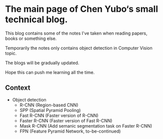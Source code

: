 # The main page of Chen Yubo‘s small technical blog.

This blog contains some of the notes I've taken when reading papers, books or something else.

Temporarily the notes only contains object detection in Computer Vision topic.

The blogs will be gradually updated.

Hope this can push me learning all the time.

## Context

- Object detection
   - R-CNN (Region-based CNN)
   - SPP (Spatial Pyramid Pooling)
   - Fast R-CNN (Faster version of R-CNN)
   - Faster R-CNN (Faster version of Fast R-CNN)
   - Mask R-CNN (Add semanic segmentation task on Faster R-CNN)
   - FPN (Feature Pyramid Network, to-be-continued)
